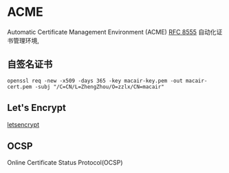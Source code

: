 # ACME

Automatic Certificate Management Environment (ACME) [RFC 8555](https://tools.ietf.org/html/rfc8555)
自动化证书管理环境, 


## 自签名证书 

```
openssl req -new -x509 -days 365 -key macair-key.pem -out macair-cert.pem -subj "/C=CN/L=ZhengZhou/O=zzlx/CN=macair"
```

## Let's Encrypt 

[letsencrypt](https://letsencrypt.org)

## OCSP

Online Certificate Status Protocol(OCSP)
